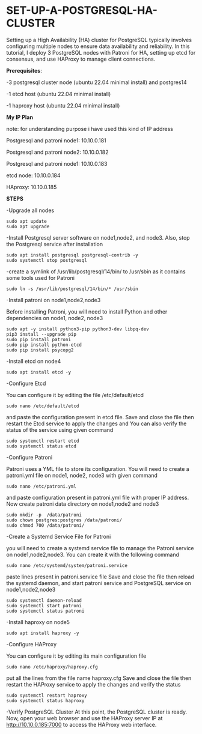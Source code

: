 # SET-UP-A-POSTGRESQL-HA-CLUSTER
Setting up a High Availability (HA) cluster for PostgreSQL typically involves configuring multiple nodes to ensure data availability and reliability. In this tutorial, I deploy 3 PostgreSQL nodes with Patroni for HA, setting up etcd for consensus, and use HAProxy to manage client connections.

**Prerequisites**:

-3 postgresql cluster node (ubuntu 22.04 minimal install) and postgres14

-1 etcd host (ubuntu 22.04 minimal install)

-1 haproxy host (ubuntu 22.04 minimal install)

**My IP Plan**

note: for understanding purpose i have used this kind of IP address

Postgresql and patroni node1: 10.10.0.181

Postgresql and patroni node2: 10.10.0.182

Postgresql and patroni node1: 10.10.0.183

etcd node: 10.10.0.184

HAproxy: 10.10.0.185

**STEPS**

-Upgrade all nodes
```
sudo apt update
sudo apt upgrade
```
-Install Postgresql server software on node1,node2, and node3. Also, stop the Postgresql service after installation
```
sudo apt install postgresql postgresql-contrib -y
sudo systemctl stop postgresql
```
-create a symlink of /usr/lib/postgresql/14/bin/ to /usr/sbin as it contains some tools used for Patroni
```
sudo ln -s /usr/lib/postgresql/14/bin/* /usr/sbin
```
-Install patroni on node1,node2,node3

Before installing Patroni, you will need to install Python and other dependencies on node1, node2, node3
```
sudo apt -y install python3-pip python3-dev libpq-dev
pip3 install --upgrade pip
sudo pip install patroni
sudo pip install python-etcd
sudo pip install psycopg2
```
-Install etcd on node4
```
sudo apt install etcd -y
```
-Configure Etcd

You can configure it by editing the file /etc/default/etcd
```
sudo nano /etc/default/etcd
```
and paste the configuration present in etcd file.
Save and close the file then restart the Etcd service to apply the changes and You can also verify the status of the service using given command
```
sudo systemctl restart etcd
sudo systemctl status etcd
```
-Configure Patroni

Patroni uses a YML file to store its configuration. You will need to create a patroni.yml file on node1, node2, node3 with given command
```
sudo nano /etc/patroni.yml
```
and paste configuration present in patroni.yml file with proper IP address. Now create patroni data directory on node1,node2 and node3
```
sudo mkdir -p  /data/patroni
sudo chown postgres:postgres /data/patroni/
sudo chmod 700 /data/patroni/
```
-Create a Systemd Service File for Patroni

you will need to create a systemd service file to manage the Patroni service on node1,node2,node3. You can create it with the following command
```
sudo nano /etc/systemd/system/patroni.service
```
paste lines present in patroni.service file
Save and close the file then reload the systemd daemon, and start patroni service and PostgreSQL service on node1,node2,node3
```
sudo systemctl daemon-reload
sudo systemctl start patroni
sudo systemctl status patroni
```
-Install haproxy on node5
```
sudo apt install haproxy -y
```
-Configure HAProxy

You can configure it by editing its main configuration file
```
sudo nano /etc/haproxy/haproxy.cfg
```
put all the lines from the file name haproxy.cfg
Save and close the file then restart the HAProxy service to apply the changes and verify the status 
```
sudo systemctl restart haproxy
sudo systemctl status haproxy
```
-Verify PostgreSQL Cluster
At this point, the PostgreSQL cluster is ready. Now, open your web browser and use the HAProxy server IP at http://10.10.0.185:7000 to access the HAProxy web interface.








